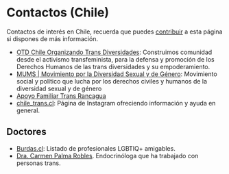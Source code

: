 # Contactos (Chile)

Contactos de interés en Chile, recuerda que puedes [contribuir](contribuir.md) a esta página si dispones de más información.

* [OTD Chile Organizando Trans Diversidades](https://otdchile.org/): Construimos comunidad desde el activismo transfeminista, para la defensa y promoción de los Derechos Humanos de las trans diversidades y su empoderamiento.
* [MUMS | Movimiento por la Diversidad Sexual y de Género](http://mums.cl/): Movimiento social y político que lucha por los derechos civiles y humanos de la diversidad sexual y de género
* [Apoyo Familiar Trans Rancagua](https://instagram.com/apoyofamiliartransrancagua)
* [chile_trans.cl](https://www.instagram.com/chile_trans.cl/?igshid=NzZhOTFlYzFmZQ%3D%3D): Página de Instagram ofreciendo información y ayuda en general.


## Doctores
* [Burdas.cl](https://burdas.cl/profesionales/listado.php): Listado de profesionales LGBTIQ+ amigables.
* [Dra. Carmen Palma Robles](https://www.doctoralia.cl/carmen-palma-robles/endocrinologo/las-condes). Endocrinóloga que ha trabajado con personas trans.
